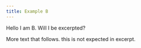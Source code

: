 ```yaml
---
title: Example B
---
```

Hello I am B.
Will I be excerpted?
<!-- ... -->
More text that follows.
this is not expected in excerpt.